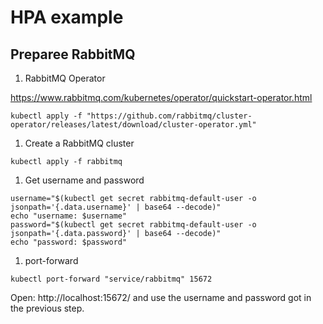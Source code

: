 # HPA example


## Preparee RabbitMQ

1. RabbitMQ Operator

https://www.rabbitmq.com/kubernetes/operator/quickstart-operator.html

```
kubectl apply -f "https://github.com/rabbitmq/cluster-operator/releases/latest/download/cluster-operator.yml"
```

1. Create a RabbitMQ cluster

```
kubectl apply -f rabbitmq
```

1. Get username and password

```
username="$(kubectl get secret rabbitmq-default-user -o jsonpath='{.data.username}' | base64 --decode)"
echo "username: $username"
password="$(kubectl get secret rabbitmq-default-user -o jsonpath='{.data.password}' | base64 --decode)"
echo "password: $password"
```

1. port-forward

```
kubectl port-forward "service/rabbitmq" 15672
```

Open: http://localhost:15672/ and use the username and password got in the previous step.
